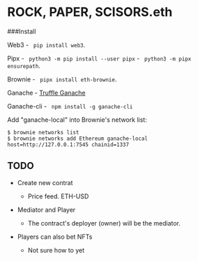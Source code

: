 # **ROCK, PAPER, SCISORS.eth**

###Install 

Web3
     - ``` pip install web3```.

Pipx
    - ``` python3 -m pip install --user pipx```
    - ``` python3 -m pipx ensurepath```.

Brownie
    - ``` pipx install eth-brownie```.

Ganache
    - [Truffle Ganache](https://trufflesuite.com/ganache/)

Ganache-cli
    - ``` npm install -g ganache-cli```



Add "ganache-local" into Brownie's network list: 

 ```
$ brownie networks list
$ brownie networks add Ethereum ganache-local host=http://127.0.0.1:7545 chainid=1337
```

## TODO

- Create new contrat
    - Price feed. ETH-USD

- Mediator and Player 
    - The contract's deployer (owner) will be the mediator. 

- Players can also bet NFTs 
    - Not sure how to yet 